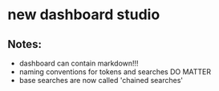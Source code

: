 # new dashboard studio

## Notes:
* dashboard can contain markdown!!!
* naming conventions for tokens and searches DO MATTER
* base searches are now called 'chained searches'
